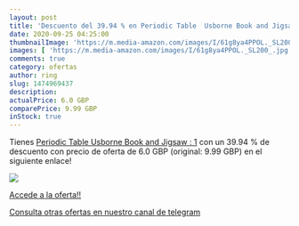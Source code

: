 ```yaml
---
layout: post
title: 'Descuento del 39.94 % en Periodic Table  Usborne Book and Jigsaw '
date: 2020-09-25 04:25:00
thumbnailImage: 'https://m.media-amazon.com/images/I/61g8ya4PPOL._SL200_.jpg'
images: [ 'https://m.media-amazon.com/images/I/61g8ya4PPOL._SL200_.jpg' ]
comments: true
category: ofertas
author: ring
slug: 1474969437
description:
actualPrice: 6.0 GBP
comparePrice: 9.99 GBP
inStock: true
---
```


Tienes [Periodic Table  Usborne Book and Jigsaw : 1](https://www.amazon.com/dp/1474969437/?tag=redken08-20) con un 39.94 % de descuento con precio de oferta de 6.0 GBP (original: 9.99 GBP) en el siguiente enlace!

[![](https://m.media-amazon.com/images/I/61g8ya4PPOL._SL200_.jpg)](https://www.amazon.com/dp/1474969437/?tag=redken08-20)

[Accede a la oferta!!](https://www.amazon.com/dp/1474969437/?tag=redken08-20)

[Consulta otras ofertas en nuestro canal de telegram](https://t.me/s/ofertas25)

